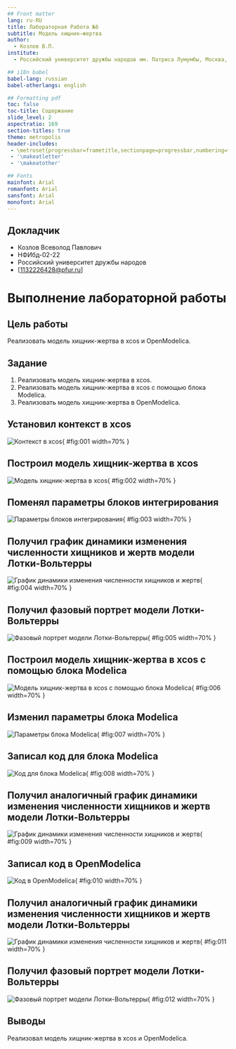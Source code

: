 ```yaml
---
## Front matter
lang: ru-RU
title: Лабораторная Работа №6
subtitle: Модель хищник–жертва
author:
  - Козлов В.П.
institute:
  - Российский университет дружбы народов им. Патриса Лумумбы, Москва, Россия

## i18n babel
babel-lang: russian
babel-otherlangs: english

## Formatting pdf
toc: false
toc-title: Содержание
slide_level: 2
aspectratio: 169
section-titles: true
theme: metropolis
header-includes:
 - \metroset{progressbar=frametitle,sectionpage=progressbar,numbering=fraction}
 - '\makeatletter'
 - '\makeatother'

## Fonts
mainfont: Arial
romanfont: Arial
sansfont: Arial
monofont: Arial
---
```



## Докладчик


  * Козлов Всеволод Павлович
  * НФИбд-02-22
  * Российский университет дружбы народов
  * [1132226428@pfur.ru]
  
# Выполнение лабораторной работы

## Цель работы

Реализовать модель хищник-жертва в xcos и OpenModelica.

## Задание

1. Реализовать модель хищник-жертва в xcos.
2. Реализовать модель хищник-жертва в xcos с помощью блока Modelica.
3. Реализовать модель хищник-жертва в OpenModelica.

## Установил контекст в xcos

![Контекст в xcos](image/1.png){ #fig:001 width=70% }

## Построил модель хищник-жертва в xcos

![Модель хищник-жертва в xcos](image/2.png){ #fig:002 width=70% }

## Поменял параметры блоков интегрирования

![Параметры блоков интегрирования](image/3.png){ #fig:003 width=70% }

## Получил график динамики изменения численности хищников и жертв модели Лотки-Вольтерры

![График динамики изменения численности хищников и жертв](image/4.png){ #fig:004 width=70% }

## Получил фазовый портрет модели Лотки-Вольтерры

![Фазовый портрет модели Лотки-Вольтерры](image/5.png){ #fig:005 width=70% }

## Построил модель хищник-жертва в xcos с помощью блока Modelica

![Модель хищник-жертва в xcos с помощью блока Modelica](image/6.png){ #fig:006 width=70% }

## Изменил параметры блока Modelica

![Параметры блока Modelica](image/7.png){ #fig:007 width=70% }

## Записал код для блока Modelica

![Код для блока Modelica](image/8.png){ #fig:008 width=70% }

## Получил аналогичный график динамики изменения численности хищников и жертв модели Лотки-Вольтерры

![График динамики изменения численности хищников и жертв](image/9.png){ #fig:009 width=70% }

## Записал код в OpenModelica

![Код в OpenModelica](image/10.png){ #fig:010 width=70% }

## Получил аналогичный график динамики изменения численности хищников и жертв модели Лотки-Вольтерры

![График динамики изменения численности хищников и жертв](image/11.png){ #fig:011 width=70% }

## Получил фазовый портрет модели Лотки-Вольтерры

![Фазовый портрет модели Лотки-Вольтерры](image/12.png){ #fig:012 width=70% }

## Выводы

Реализовал модель хищник-жертва в xcos и OpenModelica.